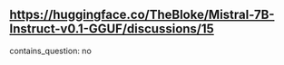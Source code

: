 ## https://huggingface.co/TheBloke/Mistral-7B-Instruct-v0.1-GGUF/discussions/15

contains_question: no
